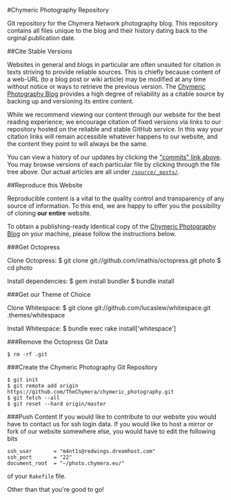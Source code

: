 #Chymeric Photography Repository

Git repository for the Chymera Network photography blog.
This repository contains all files unique to the blog and their history dating back to the orginal publication date.

##Cite Stable Versions

Websites in general and blogs in particular are often unsuited for citation in texts striving to provide reliable sources.
This is chiefly because content of a web-URL (to a blog post or wiki article) may be modified at any time without notice or ways to retrieve the previous version.
The [Chymeric Photography Blog](http://photo.chymera.eu) provides a high degree of reliability as a citable source by backing up and versioning its entire content.

While we recommend viewing our content through our website for the best reading experience;
we encourage citation of fixed versions via links to our repository hosted on the reliable and stable GitHub service.
In this way your citation links will remain accessible whatever happens to our website, and the content they point to will always be the same.

You can view a history of our updates by clicking the ["commits" link above](https://github.com/TheChymera/chymeric_photography/commits/master).
You may browse versions of each particular file by clicking through the file tree above.
Our actual articles are all under [```/source/_posts/```](https://github.com/TheChymera/chymeric_photography/tree/master/source/_posts).

##Reproduce this Website

Reproducible content is a vital to the quality control and transparency of any source of information.
To this end, we are happy to offer you the possibility of cloning **our entire** website.

To obtain a publishing-ready identical copy of the [Chymeric Photography Blog](http://photo.chymera.eu) on your machine, please follow the instructions below.

###Get Octopress

Clone Octopress:
    $ git clone git://github.com/imathis/octopress.git photo
    $ cd photo

Install dependencies:
    $ gem install bundler
    $ bundle install
    
###Get our Theme of Choice

Clone Whitespace:
    $ git clone git://github.com/lucaslew/whitespace.git .themes/whitespace

Install Whitespace:
    $ bundle exec rake install['whitespace']
    
###Remove the Octopress Git Data

    $ rm -rf .git
    
###Create the Chymeric Photography Git Repository

    $ git init
    $ git remote add origin https://github.com/TheChymera/chymeric_photography.git
    $ git fetch --all
    $ git reset --hard origin/master

###Push Content
If you would like to contribute to our website you would have to contact us for ssh login data.
If you would like to host a mirror or fork of our website somewhere else, you would have to edit the following bits

    ssh_user       = "m4nt1s@redwings.dreamhost.com"
    ssh_port       = "22"
    document_root  = "~/photo.chymera.eu/"

of your ```Rakefile``` file.

Other than that you're good to go!
